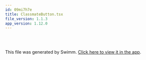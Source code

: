 ```yaml
---
id: 09mi7h7e
title: ClassmateButton.tsx
file_version: 1.1.3
app_version: 1.12.0
---
```


<br/>

<br/>

This file was generated by Swimm. [Click here to view it in the app](https://app.swimm.io/repos/Z2l0aHViJTNBJTNBY2xhc3NtYXRlLWZyb250ZW5kJTNBJTNBY291cnNlLWNvbm5lY3Q=/docs/09mi7h7e).
